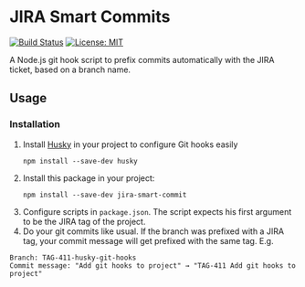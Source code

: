 # JIRA Smart Commits
[![Build Status](https://travis-ci.org/jessedobbelaere/jira-smart-commit.svg?branch=master)](https://travis-ci.org/jessedobbelaere/jira-smart-commit)
[![License: MIT](https://img.shields.io/badge/License-MIT-yellow.svg)](https://opensource.org/licenses/MIT)

A Node.js git hook script to prefix commits automatically with the JIRA ticket, based on a branch name. 

## Usage

### Installation
1. Install [Husky](https://www.npmjs.com/package/husky) in your project to configure Git hooks easily
    ```
    npm install --save-dev husky
    ``` 
2. Install this package in your project: 
    ```
    npm install --save-dev jira-smart-commit
    ```
3. Configure scripts in `package.json`. The script expects his first argument to be the JIRA tag of the project.
4. Do your git commits like usual. If the branch was prefixed with a JIRA tag, your commit message will get prefixed with
the same tag. E.g. 

```
Branch: TAG-411-husky-git-hooks
Commit message: "Add git hooks to project" → "TAG-411 Add git hooks to project"
```
